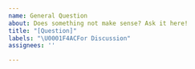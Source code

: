 ```yaml
---
name: General Question
about: Does something not make sense? Ask it here!
title: "[Question]"
labels: "\U0001F4ACFor Discussion"
assignees: ''

---
```



